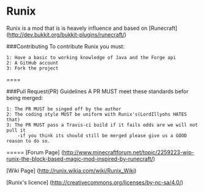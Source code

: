 Runix
=======

Runix is a mod that is is heavely influence and based on [Runecraft] (http://dev.bukkit.org/bukkit-plugins/runecraft/)

###Contributing
To contribute Runix you must:

    1: Have a basic to working knowledge of Java and the Forge api
    2: A GitHub account
    3: Fork the project
====    

###Pull Request(PR) Guidelines
A PR MUST meet these standards befor being merged:

    1: The PR MUST be singed off by the author
    2: The coding style MUST be uniform with Runix's(LordIllyohs HATES that)
    3: The PR MUST pass a Travis-ci build if it fails odds are we will not pull it
        -if you think its should still be merged please give us a GOOD reason to do so.


=====
[Forum Page] (http://www.minecraftforum.net/topic/2259223-wip-runix-the-block-based-magic-mod-inspired-by-runecraft/)

[Wiki Page] (http://runix.wikia.com/wiki/Runix_Wiki)

[Runix's licence] (http://creativecommons.org/licenses/by-nc-sa/4.0/)
